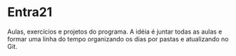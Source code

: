 # Entra21
Aulas, exercícios e projetos do programa.
A idéia é juntar todas as aulas e formar uma linha do tempo organizando os dias por pastas e atualizando no Git.
